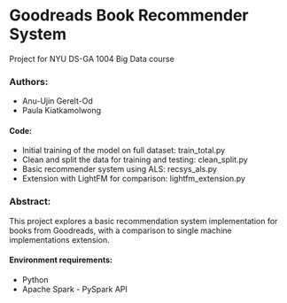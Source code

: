 # Goodreads Book Recommender System
Project for NYU DS-GA 1004 Big Data course
### Authors: 
- Anu-Ujin Gerelt-Od
- Paula Kiatkamolwong
#### Code:
- Initial training of the model on full dataset: train_total.py
- Clean and split the data for training and testing: clean_split.py
- Basic recommender system using ALS: recsys_als.py
- Extension with LightFM for comparison: lightfm_extension.py

### Abstract:
This project explores a basic recommendation system implementation for books from Goodreads, with a comparison to single machine implementations extension.
#### Environment requirements:
- Python
- Apache Spark - PySpark API


